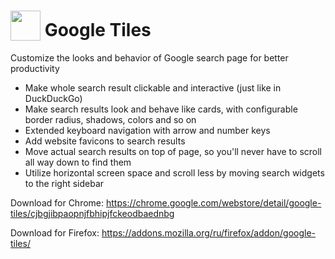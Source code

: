 # <sub><img src="https://github.com/emvaized/google-tiles-extension/blob/master/icons/google-tiles-new-icon-48.png" height="48" width="48"></sub> Google Tiles

Customize the looks and behavior of Google search page for better productivity

* Make whole search result clickable and interactive (just like in DuckDuckGo)
* Make search results look and behave like cards, with configurable border radius, shadows, colors and so on
* Extended keyboard navigation with arrow and number keys
* Add website favicons to search results 
* Move actual search results on top of page, so you'll never have to scroll all way down to find them
* Utilize horizontal screen space and scroll less by moving search widgets to the right sidebar 

Download for Chrome:
https://chrome.google.com/webstore/detail/google-tiles/cjbgjibpaopnjfbhipjfckeodbaednbg

Download for Firefox:
https://addons.mozilla.org/ru/firefox/addon/google-tiles/
